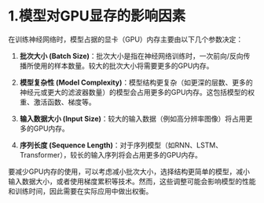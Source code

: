 # 1.模型对GPU显存的影响因素

在训练神经网络时，模型占据的显卡（GPU）内存主要由以下几个参数决定：

1. **批次大小 (Batch Size)**：批次大小是指在神经网络训练时，一次前向/反向传播所使用的样本数量。较大的批次大小将需要更多的GPU内存。

2. **模型复杂性 (Model Complexity)**：模型结构更复杂（如更深的层数、更多的神经元或更大的滤波器数量）的模型会占用更多的GPU内存。这包括模型的权重、激活函数、梯度等。

3. **输入数据大小 (Input Size)**：较大的输入数据（例如高分辨率图像）将占用更多的GPU内存。

4. **序列长度 (Sequence Length)**：对于序列模型（如RNN、LSTM、Transformer），较长的输入序列将会占用更多的GPU内存。

要减少GPU内存的使用，可以考虑减小批次大小，选择结构更简单的模型，减小输入数据大小，或者使用梯度累积等技术。然而，这些调整可能会影响模型的性能和训练时间，因此需要在实际应用中做出权衡。
